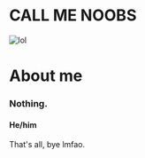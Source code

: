 # CALL ME NOOBS 
![lol](https://user-images.githubusercontent.com/91332276/210838991-1867e4c4-a900-4724-b4be-03917cc11258.gif)

# About me

### Nothing.

####  He/him

That's all, bye lmfao.
